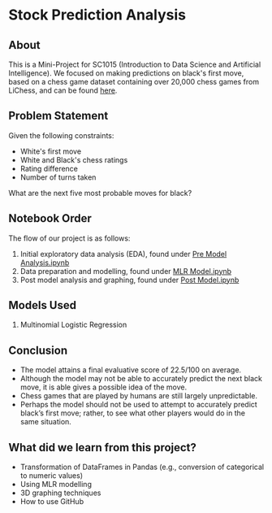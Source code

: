 # Stock Prediction Analysis

## About

This is a Mini-Project for SC1015 (Introduction to Data Science and Artificial Intelligence). We focused on making predictions on black's first move, based on a chess game dataset containing over 20,000 chess games from LiChess, and can be found [here](https://www.kaggle.com/datasnaek/chess).

## Problem Statement
Given the following constraints:
- White's first move
- White and Black's chess ratings
- Rating difference
- Number of turns taken

What are the next five most probable moves for black?

## Notebook Order
The flow of our project is as follows:
1. Initial exploratory data analysis (EDA), found under [Pre Model Analysis.ipynb](https://github.com/Junius00/chess-predictions/blob/master/Pre%20Model%20Analysis.ipynb)
2. Data preparation and modelling, found under [MLR Model.ipynb](https://github.com/Junius00/chess-predictions/blob/master/MLR%20Model.ipynb)
3. Post model analysis and graphing, found under [Post Model.ipynb](https://github.com/Junius00/chess-predictions/blob/master/Post%20Model.ipynb)

## Models Used

1. Multinomial Logistic Regression

## Conclusion

- The model attains a final evaluative score of 22.5/100 on average.
- Although the model may not be able to accurately predict the next black move, it is able gives a possible idea of the move.
- Chess games that are played by humans are still largely unpredictable.
- Perhaps the model should not be used to attempt to accurately predict black’s first move; rather, to see what other players would do in the same situation.

## What did we learn from this project?

- Transformation of DataFrames in Pandas (e.g., conversion of categorical to numeric values)
- Using MLR modelling
- 3D graphing techniques
- How to use GitHub
